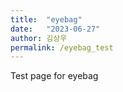 ```yaml
---
title:  "eyebag"
date:   "2023-06-27"
author: 김상우
permalink: /eyebag_test
---
```


Test page for eyebag